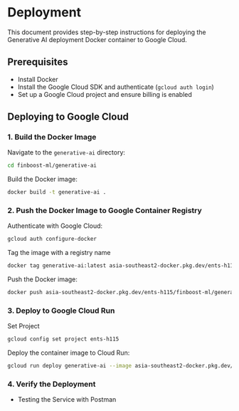 # Deployment

This document provides step-by-step instructions for deploying the Generative AI deployment Docker container to Google Cloud.

## Prerequisites

- Install Docker
- Install the Google Cloud SDK and authenticate (`gcloud auth login`)
- Set up a Google Cloud project and ensure billing is enabled

## Deploying to Google Cloud

### 1. Build the Docker Image

Navigate to the `generative-ai` directory:

```sh
cd finboost-ml/generative-ai
```

Build the Docker image:

<!-- ```sh
docker build -t gcr.io/[PROJECT-ID]/generative-ai .
``` -->

```sh
docker build -t generative-ai .
```

### 2. Push the Docker Image to Google Container Registry

Authenticate with Google Cloud:

```sh
gcloud auth configure-docker
```

<!-- Create repo

```sh
gcloud artifacts repositories create REPOSITORY-ID --repository-format=docker --location=southeast-asia2

``` -->

Tag the image with a registry name

```sh
docker tag generative-ai:latest asia-southeast2-docker.pkg.dev/ents-h115/finboost-ml/generative-ai:latest
```

Push the Docker image:

<!-- ```sh
docker push gcr.io/[PROJECT-ID]/generative-ai
``` -->

```sh
docker push asia-southeast2-docker.pkg.dev/ents-h115/finboost-ml/generative-ai:latest
```

### 3. Deploy to Google Cloud Run

Set Project

```sh
gcloud config set project ents-h115
```

Deploy the container image to Cloud Run:

<!-- ```sh
gcloud run deploy finboost-ml --image asia-southeast2-docker.pkg.dev/ents-h115/finboost-ml/generative-ai:latest --platform managed --region asia-southeast2 --allow-unauthenticated

``` -->

```sh
gcloud run deploy generative-ai --image asia-southeast2-docker.pkg.dev/ents-h115/finboost-ml/generative-ai:latest --platform managed --region asia-southeast2 --allow-unauthenticated

```

### 4. Verify the Deployment

- Testing the Service with Postman
